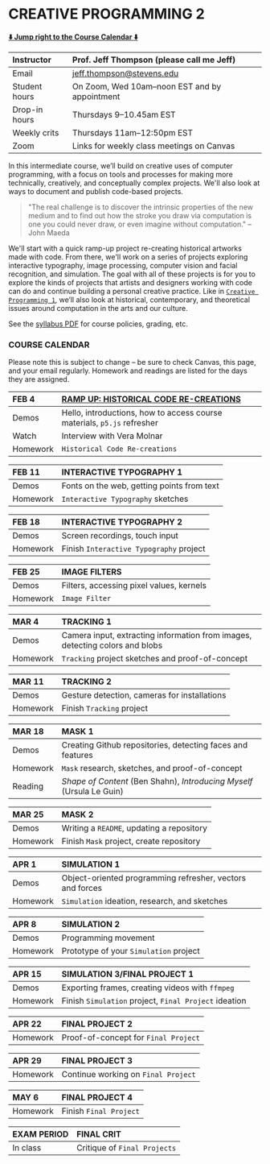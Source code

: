 # CREATIVE PROGRAMMING 2

**[:arrow_down: Jump right to the Course Calendar :arrow_down:](https://github.com/jeffThompson/CreativeProgramming2#course-calendar)**

| Instructor     | Prof. Jeff Thompson (please call me Jeff) |
| :---           | :--- |
| Email          | jeff.thompson@stevens.edu |
| Student hours  | On Zoom, Wed 10am–noon EST and by appointment |
| Drop-in hours  | Thursdays 9–10.45am EST |
| Weekly crits   | Thursdays 11am–12:50pm EST |
| Zoom           | Links for weekly class meetings on Canvas |

In this intermediate course, we’ll build on creative uses of computer programming, with a focus on tools and processes for making more technically, creatively, and conceptually complex projects. We'll also look at ways to document and publish code-based projects.

> "The real challenge is to discover the intrinsic properties of the new medium and to find out how the stroke you draw via computation is one you could never draw, or even imagine without computation." – John Maeda

We'll start with a quick ramp-up project re-creating historical artworks made with code. From there, we'll work on a series of projects exploring interactive typography, image processing, computer vision and facial recognition, and simulation. The goal with all of these projects is for you to explore the kinds of projects that artists and designers working with code can do and continue building a personal creative practice. Like in [`Creative Programming 1`](https://github.com/jeffThompson/CreativeProgramming1), we’ll also look at historical, contemporary, and theoretical issues around computation in the arts and our culture.

See the [syllabus PDF](https://github.com/jeffThompson/CreativeProgramming2/blob/master/Syllabus.pdf) for course policies, grading, etc.


### COURSE CALENDAR
Please note this is subject to change – be sure to check Canvas, this page, and your email regularly. Homework and readings are listed for the days they are assigned.

| FEB 4       | [RAMP UP: HISTORICAL CODE RE-CREATIONS](https://github.com/jeffThompson/CreativeProgramming2/tree/master/Week00_RampUp) |
| :---        | :--- |
| Demos       | Hello, introductions, how to access course materials, `p5.js` refresher |
| Watch       | Interview with Vera Molnar |
| Homework    | `Historical Code Re-creations` |

| FEB 11      | INTERACTIVE TYPOGRAPHY 1 |
| :---        | :--- |
| Demos       | Fonts on the web, getting points from text |
| Homework    | `Interactive Typography` sketches |

| FEB 18      | INTERACTIVE TYPOGRAPHY 2 |
| :---        | :--- |
| Demos       | Screen recordings, touch input |
| Homework    | Finish `Interactive Typography` project |

| FEB 25      | IMAGE FILTERS |
| :---        | :--- |
| Demos       | Filters, accessing pixel values, kernels |
| Homework    | `Image Filter` |

| MAR 4       | TRACKING 1 |
| :---        | :--- |
| Demos       | Camera input, extracting information from images, detecting colors and blobs |
| Homework    | `Tracking` project sketches and proof-of-concept |

| MAR 11      | TRACKING 2 |
| :---        | :--- |
| Demos       | Gesture detection, cameras for installations |
| Homework    | Finish `Tracking` project |

| MAR 18      | MASK 1 |
| :---        | :--- |
| Demos       | Creating Github repositories, detecting faces and features |
| Homework    | `Mask` research, sketches, and proof-of-concept |
| Reading     | *Shape of Content* (Ben Shahn), *Introducing Myself* (Ursula Le Guin) |

| MAR 25      | MASK 2 |
| :---        | :--- |
| Demos       | Writing a `README`, updating a repository |
| Homework    | Finish `Mask` project, create repository |

| APR 1       | SIMULATION 1 |
| :---        | :--- |
| Demos       | Object-oriented programming refresher, vectors and forces |
| Homework    | `Simulation` ideation, research, and sketches |

| APR 8       | SIMULATION 2 |
| :---        | :--- |
| Demos       | Programming movement |
| Homework    | Prototype of your `Simulation` project |

| APR 15      | SIMULATION 3/FINAL PROJECT 1 |
| :---        | :--- |
| Demos       | Exporting frames, creating videos with `ffmpeg` |
| Homework    | Finish `Simulation` project, `Final Project` ideation |

| APR 22      | FINAL PROJECT 2 |
| :---        | :--- |
| Homework    | Proof-of-concept for `Final Project` |

| APR 29      | FINAL PROJECT 3 |
| :---        | :--- |
| Homework    | Continue working on `Final Project` |

| MAY 6       | FINAL PROJECT 4 |
| :---        | :--- |
| Homework    | Finish `Final Project` |

| EXAM PERIOD | FINAL CRIT |
| :---        | :--- |
| In class    | Critique of `Final Projects` |

